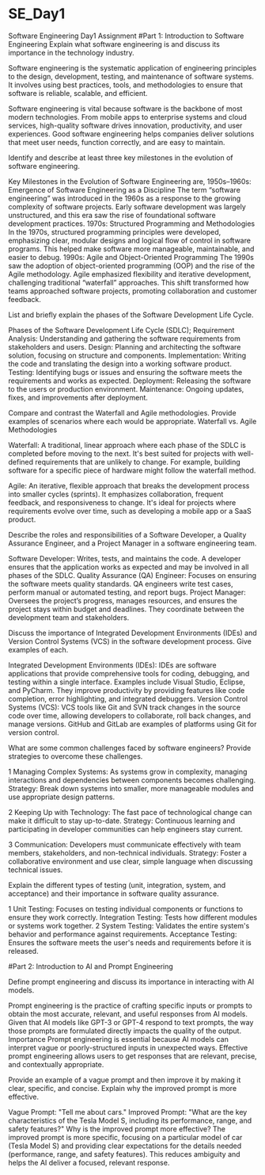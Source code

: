 # SE_Day1
Software Engineering Day1 Assignment
#Part 1: Introduction to Software Engineering
Explain what software engineering is and discuss its importance in the technology industry.

Software engineering is the systematic application of engineering principles to the design, development, testing, and maintenance of software systems. It involves using best practices, tools, and methodologies to ensure that software is reliable, scalable, and efficient.

 Software engineering is vital because software is the backbone of most modern technologies. From mobile apps to enterprise systems and cloud services, high-quality software drives innovation, productivity, and user experiences. Good software engineering helps companies deliver solutions that meet user needs, function correctly, and are easy to maintain.

Identify and describe at least three key milestones in the evolution of software engineering.

Key Milestones in the Evolution of Software Engineering are,
1950s–1960s: Emergence of Software Engineering as a Discipline The term “software engineering” was introduced in the 1960s as a response to the growing complexity of software projects. Early software development was largely unstructured, and this era saw the rise of foundational software development practices.
1970s: Structured Programming and Methodologies In the 1970s, structured programming principles were developed, emphasizing clear, modular designs and logical flow of control in software programs. This helped make software more manageable, maintainable, and easier to debug.
1990s: Agile and Object-Oriented Programming The 1990s saw the adoption of object-oriented programming (OOP) and the rise of the Agile methodology. Agile emphasized flexibility and iterative development, challenging traditional “waterfall” approaches. This shift transformed how teams approached software projects, promoting collaboration and customer feedback.


List and briefly explain the phases of the Software Development Life Cycle.

Phases of the Software Development Life Cycle (SDLC);
Requirement Analysis: Understanding and gathering the software requirements from stakeholders and users.
Design: Planning and architecting the software solution, focusing on structure and components.
Implementation: Writing the code and translating the design into a working software product.
Testing: Identifying bugs or issues and ensuring the software meets the requirements and works as expected.
Deployment: Releasing the software to the users or production environment.
Maintenance: Ongoing updates, fixes, and improvements after deployment.


Compare and contrast the Waterfall and Agile methodologies. Provide examples of scenarios where each would be appropriate.
Waterfall vs. Agile Methodologies

Waterfall: A traditional, linear approach where each phase of the SDLC is completed before moving to the next. It's best suited for projects with well-defined requirements that are unlikely to change. For example, building software for a specific piece of hardware might follow the waterfall method.

Agile: An iterative, flexible approach that breaks the development process into smaller cycles (sprints). It emphasizes collaboration, frequent feedback, and responsiveness to change. It's ideal for projects where requirements evolve over time, such as developing a mobile app or a SaaS product.


Describe the roles and responsibilities of a Software Developer, a Quality Assurance Engineer, and a Project Manager in a software engineering team.

Software Developer: Writes, tests, and maintains the code. A developer ensures that the application works as expected and may be involved in all phases of the SDLC.
Quality Assurance (QA) Engineer: Focuses on ensuring the software meets quality standards. QA engineers write test cases, perform manual or automated testing, and report bugs.
Project Manager: Oversees the project’s progress, manages resources, and ensures the project stays within budget and deadlines. They coordinate between the development team and stakeholders.


Discuss the importance of Integrated Development Environments (IDEs) and Version Control Systems (VCS) in the software development process. Give examples of each.

Integrated Development Environments (IDEs): IDEs are software applications that provide comprehensive tools for coding, debugging, and testing within a single interface. Examples include Visual Studio, Eclipse, and PyCharm. They improve productivity by providing features like code completion, error highlighting, and integrated debuggers.
Version Control Systems (VCS): VCS tools like Git and SVN track changes in the source code over time, allowing developers to collaborate, roll back changes, and manage versions. GitHub and GitLab are examples of platforms using Git for version control.



What are some common challenges faced by software engineers? Provide strategies to overcome these challenges.

1 Managing Complex Systems: As systems grow in complexity, managing interactions and dependencies between components becomes challenging. Strategy: Break down systems into smaller, more manageable modules and use appropriate design patterns.

2 Keeping Up with Technology: The fast pace of technological change can make it difficult to stay up-to-date. Strategy: Continuous learning and participating in developer communities can help engineers stay current.

3 Communication: Developers must communicate effectively with team members, stakeholders, and non-technical individuals. Strategy: Foster a collaborative environment and use clear, simple language when discussing technical issues.



Explain the different types of testing (unit, integration, system, and acceptance) and their importance in software quality assurance.

1 Unit Testing: Focuses on testing individual components or functions to ensure they work correctly.
Integration Testing: Tests how different modules or systems work together.
2 System Testing: Validates the entire system's behavior and performance against requirements.
Acceptance Testing: Ensures the software meets the user's needs and requirements before it is released.



#Part 2: Introduction to AI and Prompt Engineering


Define prompt engineering and discuss its importance in interacting with AI models.

Prompt engineering is the practice of crafting specific inputs or prompts to obtain the most accurate, relevant, and useful responses from AI models. Given that AI models like GPT-3 or GPT-4 respond to text prompts, the way those prompts are formulated directly impacts the quality of the output.
Importance
Prompt engineering is essential because AI models can interpret vague or poorly-structured inputs in unexpected ways. Effective prompt engineering allows users to get responses that are relevant, precise, and contextually appropriate.



Provide an example of a vague prompt and then improve it by making it clear, specific, and concise. Explain why the improved prompt is more effective.

Vague Prompt: "Tell me about cars."
Improved Prompt: "What are the key characteristics of the Tesla Model S, including its performance, range, and safety features?"
Why is the improved prompt more effective? The improved prompt is more specific, focusing on a particular model of car (Tesla Model S) and providing clear expectations for the details needed (performance, range, and safety features). This reduces ambiguity and helps the AI deliver a focused, relevant response.

